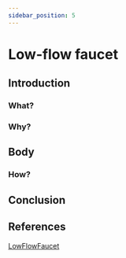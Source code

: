 ```yaml
---
sidebar_position: 5
---
```


# Low-flow faucet

## Introduction

### What?

### Why?

## Body

### How?

## Conclusion

## References

[LowFlowFaucet](https://en.wikipedia.org/wiki/Low-flow_fixtures)